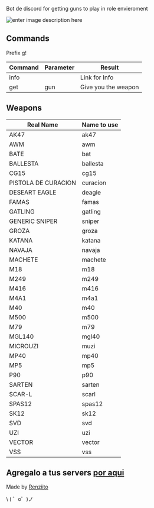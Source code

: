 Bot de discord for getting guns to play in role envieroment

![enter image description here](https://cdn.glitch.com/8001c8ec-f31b-4e99-a0f8-d2b02a0c3fb2%2FStory_act_037.png?v=1565277586969)

Commands
------------
Prefix  g!

|**Command**|**Parameter**  |**Result** |
|--|--|--|
|info |   | Link for Info |
|get | gun | Give you the weapon|


Weapons
------------

|**Real Name**|**Name to use**  |
|--|--|
|AK47| ak47|
|AWM | awm|
|BATE| bat|
|BALLESTA| ballesta|
|CG15| cg15|
|PISTOLA DE CURACION| curacion|
|DESEART EAGLE| deagle|
|FAMAS|famas|
|GATLING| gatling|
|GENERIC SNIPER	|sniper|
|GROZA| groza|
|KATANA| katana|
|NAVAJA| navaja|
|MACHETE| machete|
|M18|m18|
|M249	|m249|
|M416	|m416|
|M4A1	|m4a1|
|M40|m40|
|M500|m500|
|M79|m79|
|MGL140|mgl40|
|MICROUZI|	muzi|
|MP40	|mp40|
|MP5	|mp5|
|P90| p90|
|SARTEN | sarten|
|SCAR-L|	scarl|
|SPAS12| spas12|
|SK12|	sk12|
|SVD| svd|
|UZI	|uzi|
|VECTOR	|vector|
|VSS|vss|



Agregalo a tus servers [por aqui](https://discordapp.com/oauth2/authorize?&client_id=618112849381949460&scope=bot&permissions=523328)
-------------------



Made by [Renziito](mailto:sepia.aki@gmail.com)

\ ( ゜o゜)ノ
